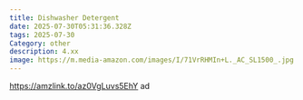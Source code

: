 ```yaml
---
title: Dishwasher Detergent
date: 2025-07-30T05:31:36.328Z
tags: 2025-07-30
Category: other
description: 4.xx
image: https://m.media-amazon.com/images/I/71VrRHMIn+L._AC_SL1500_.jpg
---
```

https://amzlink.to/az0VgLuvs5EhY ad